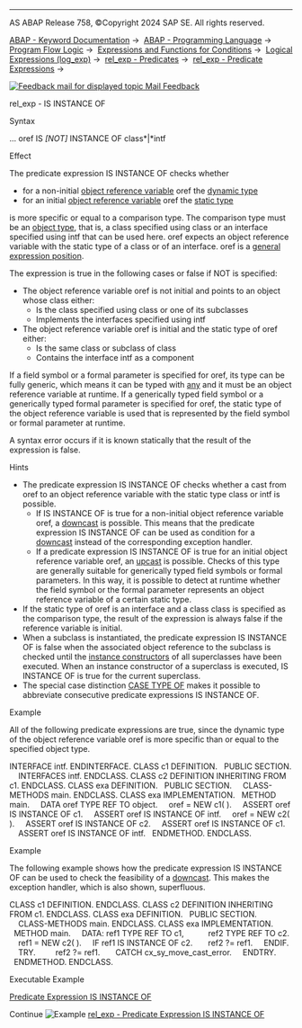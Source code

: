   

* * *

AS ABAP Release 758, ©Copyright 2024 SAP SE. All rights reserved.

[ABAP - Keyword Documentation](javascript:call_link\('abenabap.htm'\)) →  [ABAP - Programming Language](javascript:call_link\('abenabap_reference.htm'\)) →  [Program Flow Logic](javascript:call_link\('abenabap_flow_logic.htm'\)) →  [Expressions and Functions for Conditions](javascript:call_link\('abenlogical_expr_func.htm'\)) →  [Logical Expressions (log\_exp)](javascript:call_link\('abenlogexp.htm'\)) →  [rel\_exp - Predicates](javascript:call_link\('abenpredicate.htm'\)) →  [rel\_exp - Predicate Expressions](javascript:call_link\('abenpredicate_expressions.htm'\)) → 

 [![](Mail.gif?object=Mail.gif "Feedback mail for displayed topic") Mail Feedback](mailto:f1_help@sap.com?subject=Feedback%20on%20ABAP%20Documentation&body=Document:%20rel_exp%20-%20IS%20INSTANCE%20OF%2C%20ABENLOGEXP_INSTANCE_OF%2C%20758%0D%0A%0D%0AError:%0D%0A%0D%0A%0D%0A%0D%0ASuggestion%20for%20improvement:)

rel\_exp - IS INSTANCE OF

Syntax

... oref IS *\[*NOT*\]* INSTANCE OF class*|*intf

Effect

The predicate expression IS INSTANCE OF checks whether

-   for a non-initial [object reference variable](javascript:call_link\('abenobject_refer_variable_glosry.htm'\) "Glossary Entry") oref the [dynamic type](javascript:call_link\('abendynamic_type_glosry.htm'\) "Glossary Entry")
-   for an initial [object reference variable](javascript:call_link\('abenobject_refer_variable_glosry.htm'\) "Glossary Entry") oref the [static type](javascript:call_link\('abenstatic_type_glosry.htm'\) "Glossary Entry")

is more specific or equal to a comparison type. The comparison type must be an [object type](javascript:call_link\('abenobject_type_glosry.htm'\) "Glossary Entry"), that is, a class specified using class or an interface specified using intf that can be used here. oref expects an object reference variable with the static type of a class or of an interface. oref is a [general expression position](javascript:call_link\('abengeneral_expr_position_glosry.htm'\) "Glossary Entry").

The expression is true in the following cases or false if NOT is specified:

-   The object reference variable oref is not initial and points to an object whose class either:
    -   Is the class specified using class or one of its subclasses
    -   Implements the interfaces specified using intf
-   The object reference variable oref is initial and the static type of oref either:
    -   Is the same class or subclass of class
    -   Contains the interface intf as a component

If a field symbol or a formal parameter is specified for oref, its type can be fully generic, which means it can be typed with [any](javascript:call_link\('abenbuilt_in_types_generic.htm'\)) and it must be an object reference variable at runtime. If a generically typed field symbol or a generically typed formal parameter is specified for oref, the static type of the object reference variable is used that is represented by the field symbol or formal parameter at runtime.

A syntax error occurs if it is known statically that the result of the expression is false.

Hints

-   The predicate expression IS INSTANCE OF checks whether a cast from oref to an object reference variable with the static type class or intf is possible.
    -   If IS INSTANCE OF is true for a non-initial object reference variable oref, a [downcast](javascript:call_link\('abendown_cast_glosry.htm'\) "Glossary Entry") is possible. This means that the predicate expression IS INSTANCE OF can be used as condition for a [downcast](javascript:call_link\('abendown_cast_glosry.htm'\) "Glossary Entry") instead of the corresponding exception handler.
    -   If a predicate expression IS INSTANCE OF is true for an initial object reference variable oref, an [upcast](javascript:call_link\('abenup_cast_glosry.htm'\) "Glossary Entry") is possible. Checks of this type are generally suitable for generically typed field symbols or formal parameters. In this way, it is possible to detect at runtime whether the field symbol or the formal parameter represents an object reference variable of a certain static type.
-   If the static type of oref is an interface and a class class is specified as the comparison type, the result of the expression is always false if the reference variable is initial.
-   When a subclass is instantiated, the predicate expression IS INSTANCE OF is false when the associated object reference to the subclass is checked until the [instance constructors](javascript:call_link\('abeninstance_constructor_glosry.htm'\) "Glossary Entry") of all superclasses have been executed. When an instance constructor of a superclass is executed, IS INSTANCE OF is true for the current superclass.
-   The special case distinction [CASE TYPE OF](javascript:call_link\('abapcase_type.htm'\)) makes it possible to abbreviate consecutive predicate expressions IS INSTANCE OF.

Example

All of the following predicate expressions are true, since the dynamic type of the object reference variable oref is more specific than or equal to the specified object type.

INTERFACE intf.
ENDINTERFACE.
CLASS c1 DEFINITION.
  PUBLIC SECTION.
    INTERFACES intf.
ENDCLASS.
CLASS c2 DEFINITION INHERITING FROM c1.
ENDCLASS.
CLASS exa DEFINITION.
  PUBLIC SECTION.
    CLASS-METHODS main.
ENDCLASS.
CLASS exa IMPLEMENTATION.
  METHOD main.
    DATA oref TYPE REF TO object.
    oref = NEW c1( ).
    ASSERT oref IS INSTANCE OF c1.
    ASSERT oref IS INSTANCE OF intf.
    oref = NEW c2( ).
    ASSERT oref IS INSTANCE OF c2.
    ASSERT oref IS INSTANCE OF c1.
    ASSERT oref IS INSTANCE OF intf.
  ENDMETHOD.
ENDCLASS.

Example

The following example shows how the predicate expression IS INSTANCE OF can be used to check the feasibility of a [downcast](javascript:call_link\('abendown_cast_glosry.htm'\) "Glossary Entry"). This makes the exception handler, which is also shown, superfluous.

CLASS c1 DEFINITION.
ENDCLASS.
CLASS c2 DEFINITION INHERITING FROM c1.
ENDCLASS.
CLASS exa DEFINITION.
  PUBLIC SECTION.
    CLASS-METHODS main.
ENDCLASS.
CLASS exa IMPLEMENTATION.
  METHOD main.
    DATA: ref1 TYPE REF TO c1,
          ref2 TYPE REF TO c2.
    ref1 = NEW c2( ).
    IF ref1 IS INSTANCE OF c2.
      ref2 ?= ref1.
    ENDIF.
    TRY.
        ref2 ?= ref1.
      CATCH cx\_sy\_move\_cast\_error.
    ENDTRY.
  ENDMETHOD.
ENDCLASS.

Executable Example

[Predicate Expression IS INSTANCE OF](javascript:call_link\('abeninstance_of_abexa.htm'\))

Continue
![Example](exa.gif "Example") [rel\_exp - Predicate Expression IS INSTANCE OF](javascript:call_link\('abeninstance_of_abexa.htm'\))